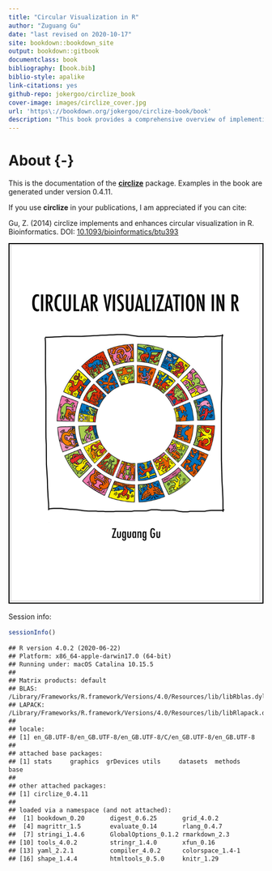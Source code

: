 ```yaml
--- 
title: "Circular Visualization in R"
author: "Zuguang Gu"
date: "last revised on 2020-10-17"
site: bookdown::bookdown_site
output: bookdown::gitbook
documentclass: book
bibliography: [book.bib]
biblio-style: apalike
link-citations: yes
github-repo: jokergoo/circlize_book
cover-image: images/circlize_cover.jpg
url: 'https\://bookdown.org/jokergoo/circlize-book/book'
description: "This book provides a comprehensive overview of implementing circular visualization in R by cirlize package, espeically focusing on visualizaing high dimentional genomic data and revealing complex relationships by Chord diagram."
---
```


# About {-}

This is the documentation of the
[**circlize**](https://cran.r-project.org/package=circlize) package. Examples
in the book are generated under version 0.4.11.

If you use **circlize** in your publications, I am appreciated if you can cite:

Gu, Z. (2014) circlize implements and enhances circular visualization in R.
Bioinformatics. DOI:
[10.1093/bioinformatics/btu393](https://doi.org/10.1093/bioinformatics/btu393)

<img src="images/circlize_cover.jpg" style="width:500px;border:2px solid black;" />

Session info:


```r
sessionInfo()
```

```
## R version 4.0.2 (2020-06-22)
## Platform: x86_64-apple-darwin17.0 (64-bit)
## Running under: macOS Catalina 10.15.5
## 
## Matrix products: default
## BLAS:   /Library/Frameworks/R.framework/Versions/4.0/Resources/lib/libRblas.dylib
## LAPACK: /Library/Frameworks/R.framework/Versions/4.0/Resources/lib/libRlapack.dylib
## 
## locale:
## [1] en_GB.UTF-8/en_GB.UTF-8/en_GB.UTF-8/C/en_GB.UTF-8/en_GB.UTF-8
## 
## attached base packages:
## [1] stats     graphics  grDevices utils     datasets  methods   base     
## 
## other attached packages:
## [1] circlize_0.4.11
## 
## loaded via a namespace (and not attached):
##  [1] bookdown_0.20       digest_0.6.25       grid_4.0.2         
##  [4] magrittr_1.5        evaluate_0.14       rlang_0.4.7        
##  [7] stringi_1.4.6       GlobalOptions_0.1.2 rmarkdown_2.3      
## [10] tools_4.0.2         stringr_1.4.0       xfun_0.16          
## [13] yaml_2.2.1          compiler_4.0.2      colorspace_1.4-1   
## [16] shape_1.4.4         htmltools_0.5.0     knitr_1.29
```
